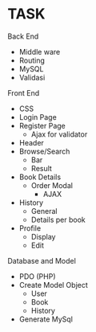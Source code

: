 # TASK

Back End
- Middle ware
- Routing
- MySQL
- Validasi

Front End
- CSS
- Login Page
- Register Page
	- Ajax for validator
- Header
- Browse/Search
	- Bar
	- Result
- Book Details
	- Order Modal
		- AJAX
- History
	- General
	- Details per book
- Profile
	- Display
	- Edit

Database and Model
- PDO (PHP)
- Create Model Object
	- User
	- Book
	- History
- Generate MySql